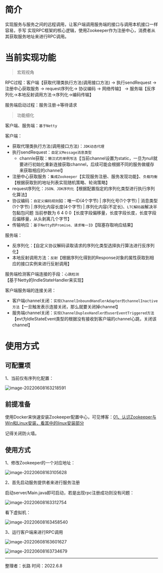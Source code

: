 # 简介
实现服务与服务之间的远程调用，让客户端调用服务端的接口与调用本机接口一样容易，手写
实现RPC框架的核心逻辑，使用Zookeeper作为注册中心，消费者从其获取服务地址来进行RPC调用。

# 当前实现功能

> 宏观视角

RPC过程：客户端【获取代理类执行方法(调用接口方法) -> 执行sendRequest -> 注册中心获取服务 -> request序列化-> 协议编码 -> 网络传输】 -> 服务端【反序列化->本地反射调用方法->序列化->编码传输】

服务端启动过程：服务注册->等待请求



> 功能细化

客户端、服务端：`基于Netty`

客户端：

+ 获取代理类执行方法(调用接口方法)：`JDK动态代理`
+ 执行sendRequest：`自定义Message消息类型`
  + channle获取：`懒汉式的单例写法`【当前channel设置为static，一旦为null就要进行初始化重新连接获取channel，后续可能会根据不同的服务做缓存来获取相应的channel】
+ 注册中心获取服务：`集成Zookeeper`【实现服务注册、服务发现功能】、`负载均衡`【根据获取到的地址列表实现随机策略、轮询策略】
+ request序列化：`JSON、JDK序列化`【根据配置指定的序列化类型进行执行序列化算法】
+ 协议编码：`自定义编码规则`如：唯一ID(4个字节) | 序列化号(1个字节) | 消息类型(1个字节) | 序列化内容长度(4个字节) | 序列化内容(不定长)、`LTC解码器`解决半包黏包问题 当前参数为 6 4 0 0【长度字段偏移量，长度字段长度，长度字段后偏移量，从头剥离几个字节】
+ 传输响应：`基于Netty的Promise、请求唯一ID`【阻塞存取响应结果】

服务端：

+ 反序列化：【自定义协议解码读取请求的序列化类型选择执行算法进行反序列化】
+ 本地反射调用方法：`反射`【根据序列化得到的Response对象的属性获取到相应的接口实例来进行反射调用】

服务端检测客户端连接的手段：`心跳检测`【基于Netty的IndleStateHandler来实现】

客户端服务端的连接关闭：

+ 客户端channel关闭：`实现ChannelInboundHandlerAdapter的channelInactive方法`【一旦触发表示连接关闭，那么就要关闭掉channel】
+ 服务端channel关闭：`实现ChannelDuplexHandler的userEventTriggered方法`【evt为IdleStateEvent类型的根据没有接收到客户端的channel心跳，关闭该channel】



# 使用方式

## 可配置项

1、当前仅有序列化配置：

![image-20220608163218591](https://pictured-bed.oss-cn-beijing.aliyuncs.com/img/2022/6/202206081632647.png)  

## 前提准备

使用Docker来快速安装Zookeeper配置中心，可见博客：[01、认识Zookeeper与Win和Linux安装，看其中的linux安装部分](https://changlu.blog.csdn.net/article/details/125168328)

记得关闭防火墙。

## 使用方式

1、修改Zookeeper的一个对应地址：

![image-20220608163105628](https://pictured-bed.oss-cn-beijing.aliyuncs.com/img/2022/6/202206081631749.png)  

2、首先启动服务提供者来进行服务注册

启动server/Main.java即可启动，若是出现rpc注册成功则没有问题：

![image-20220608163312754](https://pictured-bed.oss-cn-beijing.aliyuncs.com/img/2022/6/202206081633885.png)  

看下虚拟机：

![image-20220608163458540](https://pictured-bed.oss-cn-beijing.aliyuncs.com/img/2022/6/202206081634576.png)  

3、运行客户端来进行RPC调用

![image-20220608163601627](https://pictured-bed.oss-cn-beijing.aliyuncs.com/img/2022/6/202206081636719.png)  

![image-20220608163734679](https://pictured-bed.oss-cn-beijing.aliyuncs.com/img/2022/6/202206081637737.png)  





---

整理者：长路  时间：2022.6.8
